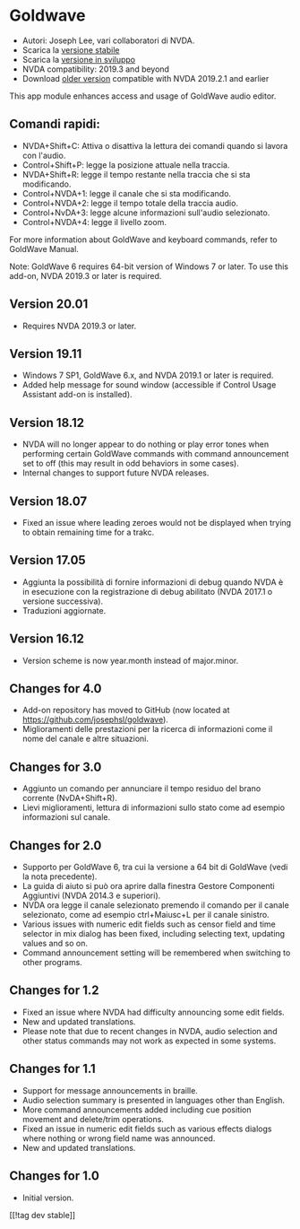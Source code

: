 # Goldwave #

* Autori: Joseph Lee, vari collaboratori di NVDA.
* Scarica la [versione stabile][1]
* Scarica la [versione in sviluppo][2]
* NVDA compatibility: 2019.3 and beyond
* Download [older version][3] compatible with NVDA 2019.2.1 and earlier

This app module enhances access and usage of GoldWave audio editor.

## Comandi rapidi: ##

* NVDA+Shift+C: Attiva o disattiva la lettura dei comandi quando si lavora
  con l'audio.
* Control+Shift+P: legge la posizione attuale nella traccia. 
* NVDA+Shift+R: legge il tempo restante nella traccia che si sta
  modificando.
* Control+NVDA+1: legge il canale che si sta modificando.
* Control+NVDA+2: legge il tempo totale della traccia audio.
* Control+NvDA+3: legge alcune informazioni sull'audio  selezionato.
* Control+NVDA+4: legge il livello zoom.

For more information about GoldWave and keyboard commands, refer to GoldWave
Manual.

Note: GoldWave 6 requires 64-bit version of Windows 7 or later. To use this
add-on, NVDA 2019.3 or later is required.

## Version 20.01

* Requires NVDA 2019.3 or later.

## Version 19.11

* Windows 7 SP1, GoldWave 6.x, and NVDA 2019.1 or later is required.
* Added help message for sound window (accessible if Control Usage Assistant
  add-on is installed).

## Version 18.12

* NVDA will no longer appear to do nothing or play error tones when
  performing certain GoldWave commands with command announcement set to off
  (this may result in odd behaviors in some cases).
* Internal changes to support future NVDA releases.

## Version 18.07

* Fixed an issue where leading zeroes would not be displayed when trying to
  obtain remaining time for a trakc.

## Version 17.05

* Aggiunta la possibilità di fornire informazioni di debug quando NVDA è in
  esecuzione con la registrazione di debug abilitato (NVDA 2017.1 o versione
  successiva). 
* Traduzioni aggiornate. 

## Version 16.12

* Version scheme is now year.month instead of major.minor.

## Changes for 4.0

* Add-on repository has moved to GitHub (now located at
  https://github.com/josephsl/goldwave).
* Miglioramenti delle prestazioni per la ricerca di informazioni come il
  nome del canale e altre situazioni. 

## Changes for 3.0

* Aggiunto un comando per annunciare il tempo residuo del brano corrente
  (NvDA+Shift+R). 
* Lievi miglioramenti, lettura di informazioni sullo  stato come ad esempio
  informazioni sul canale. 

## Changes for 2.0

* Supporto per GoldWave 6, tra cui la versione a 64 bit di GoldWave (vedi la
  nota precedente). 
* La guida di aiuto si può ora aprire dalla finestra  Gestore Componenti
  Aggiuntivi (NVDA 2014.3 e superiori).
* NVDA ora legge il canale selezionato premendo il comando per il canale
  selezionato, come ad esempio ctrl+Maiusc+L per il canale sinistro. 
* Various issues with numeric edit fields such as censor field and time
  selector in mix dialog has been fixed, including selecting text, updating
  values and so on.
* Command announcement setting will be remembered when switching to other
  programs.

## Changes for 1.2

* Fixed an issue where NVDA had difficulty announcing some edit fields.
* New and updated translations.
* Please note that due to recent changes in NVDA, audio selection and other
  status commands may not work as expected in some systems.

## Changes for 1.1

* Support for message announcements in braille.
* Audio selection summary is presented in languages other than English.
* More command announcements added including cue position movement and
  delete/trim operations.
* Fixed an issue in numeric edit fields such as various effects dialogs
  where nothing or wrong field name was announced.
* New and updated translations.

## Changes for 1.0

* Initial version.

[[!tag dev stable]]

[1]: https://addons.nvda-project.org/files/get.php?file=gwv

[2]: https://addons.nvda-project.org/files/get.php?file=gwv-dev

[3]: https://addons.nvda-project.org/files/get.php?file=gwv-2019
